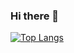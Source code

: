 ### Hi there 👋


[![Top Langs](https://github-readme-stats.vercel.app/api/top-langs/?username=dokind)](https://github.com/anuraghazra/github-readme-stats)
<!--
**dokind/dokind** is a ✨ _special_ ✨ repository because its `README.md` (this file) appears on your GitHub profile.
Here are some ideas to get you started:
[![Anurag's GitHub stats](https://github-readme-stats.vercel.app/api?username=dokind)](https://github.com/anuraghazra/github-readme-stats)

✨ Have a super day ✨
- 🌱 I’m currently working on  Flutter,NEST js
- 🤔 I’m looking for help with ...Flutter
- 💬 
- 📫 How to reach me: namsrai.khatanbaatar@gmail.com
-->
